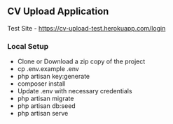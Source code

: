 ## CV Upload Application

Test Site - https://cv-upload-test.herokuapp.com/login

### Local Setup
- Clone or Download a zip copy of the project
- cp .env.example .env
- php artisan key:generate
- composer install
- Update .env with necessary credentials
- php artisan migrate
- php artisan db:seed
- php artisan serve
